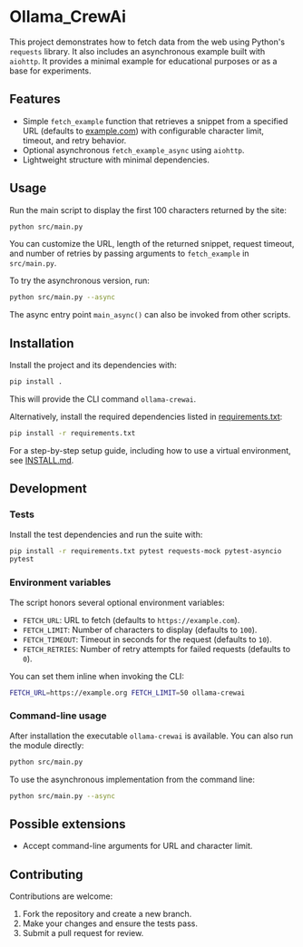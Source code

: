 # Ollama_CrewAi

This project demonstrates how to fetch data from the web using Python's `requests` library. It also includes an asynchronous example built with `aiohttp`. It provides a minimal example for educational purposes or as a base for experiments.

## Features

- Simple `fetch_example` function that retrieves a snippet from a specified URL (defaults to [example.com](https://example.com)) with configurable character limit, timeout, and retry behavior.
- Optional asynchronous `fetch_example_async` using `aiohttp`.
- Lightweight structure with minimal dependencies.

## Usage

Run the main script to display the first 100 characters returned by the site:

```bash
python src/main.py
```

You can customize the URL, length of the returned snippet, request timeout, and number of retries by passing arguments to `fetch_example` in `src/main.py`.

To try the asynchronous version, run:

```bash
python src/main.py --async
```

The async entry point `main_async()` can also be invoked from other scripts.

## Installation

Install the project and its dependencies with:

```bash
pip install .
```

This will provide the CLI command `ollama-crewai`.

Alternatively, install the required dependencies listed in [requirements.txt](requirements.txt):

```bash
pip install -r requirements.txt
```

For a step-by-step setup guide, including how to use a virtual environment, see [INSTALL.md](INSTALL.md).

## Development

### Tests

Install the test dependencies and run the suite with:

```bash
pip install -r requirements.txt pytest requests-mock pytest-asyncio
pytest
```

### Environment variables

The script honors several optional environment variables:

- `FETCH_URL`: URL to fetch (defaults to `https://example.com`).
- `FETCH_LIMIT`: Number of characters to display (defaults to `100`).
- `FETCH_TIMEOUT`: Timeout in seconds for the request (defaults to `10`).
- `FETCH_RETRIES`: Number of retry attempts for failed requests (defaults to `0`).

You can set them inline when invoking the CLI:

```bash
FETCH_URL=https://example.org FETCH_LIMIT=50 ollama-crewai
```

### Command-line usage

After installation the executable `ollama-crewai` is available. You can also run the module directly:

```bash
python src/main.py
```

To use the asynchronous implementation from the command line:

```bash
python src/main.py --async
```

## Possible extensions

- Accept command-line arguments for URL and character limit.

## Contributing

Contributions are welcome:

1. Fork the repository and create a new branch.
2. Make your changes and ensure the tests pass.
3. Submit a pull request for review.
